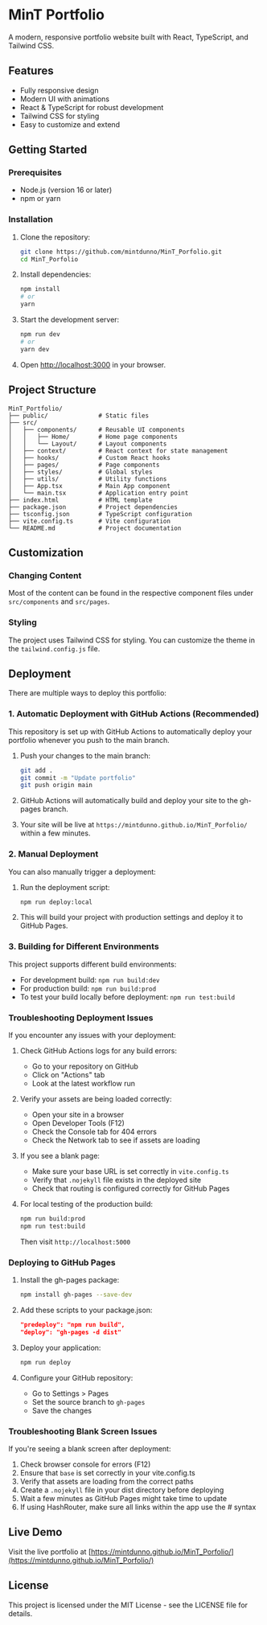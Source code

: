 # MinT Portfolio

A modern, responsive portfolio website built with React, TypeScript, and Tailwind CSS.

## Features

- Fully responsive design
- Modern UI with animations
- React & TypeScript for robust development
- Tailwind CSS for styling
- Easy to customize and extend

## Getting Started

### Prerequisites

- Node.js (version 16 or later)
- npm or yarn

### Installation

1. Clone the repository:

   ```bash
   git clone https://github.com/mintdunno/MinT_Porfolio.git
   cd MinT_Porfolio
   ```

2. Install dependencies:

   ```bash
   npm install
   # or
   yarn
   ```

3. Start the development server:

   ```bash
   npm run dev
   # or
   yarn dev
   ```

4. Open [http://localhost:3000](http://localhost:3000) in your browser.

## Project Structure

```
MinT_Portfolio/
├── public/              # Static files
├── src/
│   ├── components/      # Reusable UI components
│   │   ├── Home/        # Home page components
│   │   └── Layout/      # Layout components
│   ├── context/         # React context for state management
│   ├── hooks/           # Custom React hooks
│   ├── pages/           # Page components
│   ├── styles/          # Global styles
│   ├── utils/           # Utility functions
│   ├── App.tsx          # Main App component
│   └── main.tsx         # Application entry point
├── index.html           # HTML template
├── package.json         # Project dependencies
├── tsconfig.json        # TypeScript configuration
├── vite.config.ts       # Vite configuration
└── README.md            # Project documentation
```

## Customization

### Changing Content

Most of the content can be found in the respective component files under `src/components` and `src/pages`.

### Styling

The project uses Tailwind CSS for styling. You can customize the theme in the `tailwind.config.js` file.

## Deployment

There are multiple ways to deploy this portfolio:

### 1. Automatic Deployment with GitHub Actions (Recommended)

This repository is set up with GitHub Actions to automatically deploy your portfolio whenever you push to the main branch.

1. Push your changes to the main branch:
   ```bash
   git add .
   git commit -m "Update portfolio"
   git push origin main
   ```

2. GitHub Actions will automatically build and deploy your site to the gh-pages branch.

3. Your site will be live at `https://mintdunno.github.io/MinT_Porfolio/` within a few minutes.

### 2. Manual Deployment

You can also manually trigger a deployment:

1. Run the deployment script:
   ```bash
   npm run deploy:local
   ```

2. This will build your project with production settings and deploy it to GitHub Pages.

### 3. Building for Different Environments

This project supports different build environments:

- For development build: `npm run build:dev`
- For production build: `npm run build:prod`
- To test your build locally before deployment: `npm run test:build`

### Troubleshooting Deployment Issues

If you encounter any issues with your deployment:

1. Check GitHub Actions logs for any build errors:
   - Go to your repository on GitHub
   - Click on "Actions" tab
   - Look at the latest workflow run

2. Verify your assets are being loaded correctly:
   - Open your site in a browser
   - Open Developer Tools (F12)
   - Check the Console tab for 404 errors
   - Check the Network tab to see if assets are loading

3. If you see a blank page:
   - Make sure your base URL is set correctly in `vite.config.ts`
   - Verify that `.nojekyll` file exists in the deployed site
   - Check that routing is configured correctly for GitHub Pages

4. For local testing of the production build:
   ```bash
   npm run build:prod
   npm run test:build
   ```
   Then visit `http://localhost:5000`

### Deploying to GitHub Pages

1. Install the gh-pages package:

   ```bash
   npm install gh-pages --save-dev
   ```

2. Add these scripts to your package.json:

   ```json
   "predeploy": "npm run build",
   "deploy": "gh-pages -d dist"
   ```

3. Deploy your application:

   ```bash
   npm run deploy
   ```

4. Configure your GitHub repository:
   - Go to Settings > Pages
   - Set the source branch to `gh-pages`
   - Save the changes

### Troubleshooting Blank Screen Issues

If you're seeing a blank screen after deployment:

1. Check browser console for errors (F12)
2. Ensure that `base` is set correctly in your vite.config.ts
3. Verify that assets are loading from the correct paths
4. Create a `.nojekyll` file in your dist directory before deploying
5. Wait a few minutes as GitHub Pages might take time to update
6. If using HashRouter, make sure all links within the app use the # syntax

## Live Demo

Visit the live portfolio at [https://mintdunno.github.io/MinT_Porfolio/](https://mintdunno.github.io/MinT_Porfolio/)

## License

This project is licensed under the MIT License - see the LICENSE file for details.
